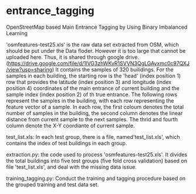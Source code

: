 # entrance_tagging
OpenStreetMap based Main Entrance Tagging by Using Binary Imbalanced Learning

'osmfeatures-test25.xls' is the raw data set extracted from OSM, which should be put under the Data floder. However it is too large that cannot be uploaded here. Thus, it is shared through google drive. (https://drive.google.com/file/d/1lVG3zhWKvR1SVVN3QgLGAyxmc0c97QXJ/view?usp=sharing) It contains the samples of 320 builidings. For the samples in each building, the starting row is the 'head' (index position 1) row that provides the  latitude (index position 3)  and longitude (index position 4) coordinates of the main entrance of current building and the sample index (index position 2) of th true entrance. The following rows represent the samples in the building, with each row representing the feature vector of a sample. In each row, the first coloum denotes the total number of samples in the building, the second column denotes the linear distance from current sample to the next samples. The thrid and fourth column denote the X-Y coordiante of current sample.

test_list.xls: In  each test group, there is a file, named'test_list.xls', which contains the index of test buildings in each group. 

extraction.py: the code used to process 'osmfeatures-test25.xls'. It divides the total buildings into five test groups (five fold cross validation) based on file 'test_list.xls', and deal with the missing data issue.

training_tagging.py: Conduct the training and tagging procedure based on the grouped training and test data set.
